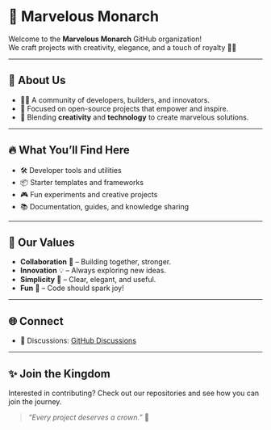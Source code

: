 # 👑 Marvelous Monarch

Welcome to the **Marvelous Monarch** GitHub organization!  
We craft projects with creativity, elegance, and a touch of royalty 👑✨  

---

## 🌟 About Us
- 👨‍💻 A community of developers, builders, and innovators.  
- 🚀 Focused on open-source projects that empower and inspire.  
- 🎨 Blending **creativity** and **technology** to create marvelous solutions.  

---

## 🔥 What You’ll Find Here
- 🛠️ Developer tools and utilities  
- 📦 Starter templates and frameworks  
- 🎮 Fun experiments and creative projects  
- 📚 Documentation, guides, and knowledge sharing  

---

## 🏰 Our Values
- **Collaboration** 🤝 – Building together, stronger.  
- **Innovation** 💡 – Always exploring new ideas.  
- **Simplicity** 🎯 – Clear, elegant, and useful.  
- **Fun** 🎉 – Code should spark joy!  

---

## 🌐 Connect
- 💬 Discussions: [GitHub Discussions](https://github.com/orgs/MarvelousMonarch/discussions)  

---

## ✨ Join the Kingdom
Interested in contributing? Check out our repositories and see how you can join the journey.  

> *“Every project deserves a crown.”* 👑  
